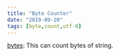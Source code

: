 ```yaml
---
title: "Byte Counter"
date: "2019-09-20"
tags: [byte,count,utf-8]
---
```


[bytes](https://ethproductions.github.io/bytes): This can count bytes of string.
